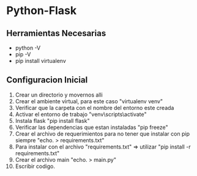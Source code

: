 # Python-Flask
## Herramientas Necesarias

* python -V
* pip -V
* pip install virtualenv

## Configuracion Inicial

1. Crear un directorio y movernos alli
2. Crear el ambiente virtual, para este caso "virtualenv venv"
3. Verificar que la carpeta con el nombre del entorno este creada
4. Activar el entorno de trabajo "venv\scripts\activate"
5. Instala flask "pip install flask"
6. Verificar las dependencias que estan instaladas "pip freeze"
7. Crear el archivo de requerimientos para no tener que instalar con pip siempre "echo. > requirements.txt"
8. Para instalar con el archivo "requirements.txt" => utilizar "pip install -r requirements.txt"
9. Crear el archivo main "echo. > main.py"
10. Escribir codigo.
